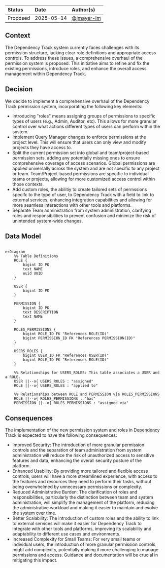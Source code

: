 | Status   | Date       | Author(s)                                  |
| :------- | :--------- | :----------------------------------------- |
| Proposed | 2025-05-14 | [@jmayer-lm](https://github.com/jmayer-lm) |

## Context

The Dependency Track system currently faces challenges with its permission structure, lacking clear role definitions and appropriate access controls. To address these issues, a comprehensive overhaul of the permission system is proposed. This initiative aims to refine and fix the existing permissions, introduce roles, and enhance the overall access management within Dependency Track.

## Decision

We decide to implement a comprehensive overhaul of the Dependency Track permission system, incorporating the following key elements:

- Introducing "roles" means assigning groups of permissions to specific types of users (e.g., Admin, Auditor, etc). This allows for more granular control over what actions different types of users can perform within the system.
- Implement Query Manager changes to enforce permissions at the project level. This will ensure that users can only view and modify projects they have access to.
- Split the current permission set into global and team/project-based permission sets, adding any potentially missing ones to ensure comprehensive coverage of access scenarios. Global permissions are applied universally across the system and are not specific to any project or team. Team/Project-based permissions are specific to individual teams or projects, allowing for more customized access control within those contexts.
- Add custom roles, the abilitiy to create tailored sets of permssions specifc to the type of user, to Dependency Track with a field to link to external services, enhancing integration capabilities and allowing for more seamless interactions with other tools and platforms.
- Separate Team administration from system administration, clarifying roles and responsibilities to prevent confusion and minimize the risk of unintended system-wide changes.

## Data Model

```mermaid

erDiagram
    %% Table Definitions
    ROLE {
        bigint ID PK
        text NAME
        uuid UUID
    }

    USER {
        bigint ID PK
    }

    PERMISSION {
        bigint ID PK
        text DESCRIPTION
        text NAME
    }

    ROLES_PERMISSIONS {
        bigint ROLE_ID FK "References ROLE(ID)"
        bigint PERMISSION_ID FK "References PERMISSION(ID)"
    }

    USERS_ROLES {
        bigint USER_ID FK "References USER(ID)"
        bigint ROLE_ID FK "References ROLE(ID)"
    }

    %% Relationships for USERS_ROLES: This table associates a USER and a ROLE.
    USER ||--o{ USERS_ROLES : "assigned"
    ROLE ||--o{ USERS_ROLES : "applied to"

    %% Relationships between ROLE and PERMISSION via ROLES_PERMISSIONS
    ROLE ||--o{ ROLES_PERMISSIONS : "has"
    PERMISSION ||--o{ ROLES_PERMISSIONS : "assigned via"
```

## Consequences

The implementation of the new permission system and roles in Dependency Track is expected to have the following consequences:

- Improved Security: The introduction of more granular permission controls and the separation of team administration from system administration will reduce the risk of unauthorized access to sensitive features and data, enhancing the overall security posture of the platform.
- Enhanced Usability: By providing more tailored and flexible access controls, users will have a more streamlined experience, with access to the features and resources they need to perform their tasks, without being overwhelmed by unnecessary permissions or complexity.
- Reduced Administrative Burden: The clarification of roles and responsibilities, particularly the distinction between team and system administration, will simplify the management of the platform, reducing the administrative workload and making it easier to maintain and evolve the system over time.
- Better Scalability: The introduction of custom roles and the ability to link to external services will make it easier for Dependency Track to integrate with other tools and platforms, improving its scalability and adaptability to different use cases and environments.
- Increased Complexity for Small Teams: For very small teams or individual users, the introduction of more granular permission controls might add complexity, potentially making it more challenging to manage permissions and access. Guidance and documentation will be crucial in mitigating this impact.

